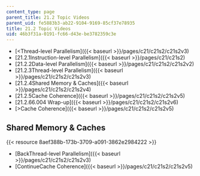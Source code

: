 ```yaml
---
content_type: page
parent_title: 21.2 Topic Videos
parent_uid: fe5883b3-ab22-9104-9169-85cf37e78935
title: 21.2 Topic Videos
uid: 46b3f31a-0191-fc66-d43e-be3782359c3e
---
```


*   [<Thread-level Parallelism]({{< baseurl >}}/pages/c21/c21s2/c21s2v3)
*   [21.2.1Instruction-level Parallelism]({{< baseurl >}}/pages/c21/c21s2)
*   [21.2.2Data-level Parallelism]({{< baseurl >}}/pages/c21/c21s2/c21s2v2)
*   [21.2.3Thread-level Parallelism]({{< baseurl >}}/pages/c21/c21s2/c21s2v3)
*   [21.2.4Shared Memory & Caches]({{< baseurl >}}/pages/c21/c21s2/c21s2v4)
*   [21.2.5Cache Coherence]({{< baseurl >}}/pages/c21/c21s2/c21s2v5)
*   [21.2.66.004 Wrap-up]({{< baseurl >}}/pages/c21/c21s2/c21s2v6)
*   [\>Cache Coherence]({{< baseurl >}}/pages/c21/c21s2/c21s2v5)

Shared Memory & Caches
----------------------

{{< resource 8aef388b-173b-3709-a091-3862e2984222 >}}

*   [BackThread-level Parallelism]({{< baseurl >}}/pages/c21/c21s2/c21s2v3)
*   [ContinueCache Coherence]({{< baseurl >}}/pages/c21/c21s2/c21s2v5)